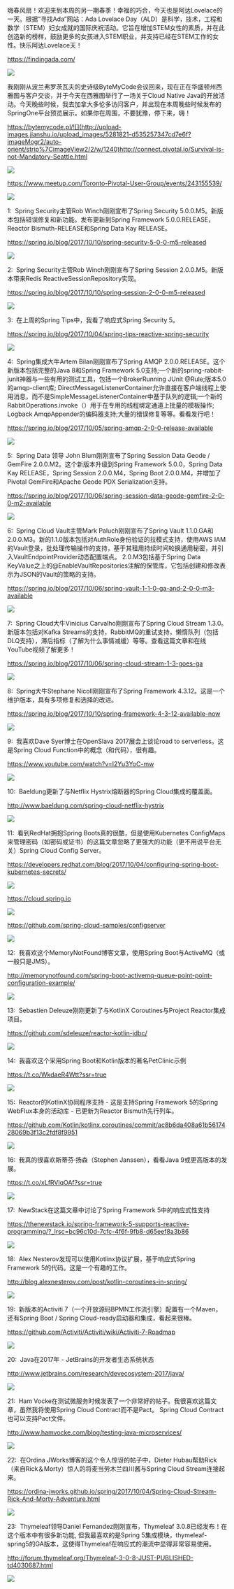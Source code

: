 嗨春风扇！欢迎来到本周的另一期春季！幸福的巧合，今天也是阿达Lovelace的一天。根据“寻找Ada”网站：Ada Lovelace Day（ALD）是科学，技术，工程和数学（STEM）妇女成就的国际庆祝活动。它旨在增加STEM女性的素质，并在此创造新的榜样，鼓励更多的女孩进入STEM职业，并支持已经在STEM工作的女性。快乐阿达Lovelace天！

https://findingada.com/

![](http://upload-images.jianshu.io/upload_images/5281821-5298a699ba57e09f?imageMogr2/auto-orient/strip%7CimageView2/2/w/1240)

我刚刚从波兰弗罗茨瓦夫的史诗级ByteMyCode会议回来，现在正在华盛顿州西雅图与客户交谈，并于今天在西雅图举行了一场关于Cloud Native Java的开放活动。今天晚些时候，我去加拿大多伦多访问客户，并出现在本周晚些时候发布的SpringOne平台预览展示。如果你在周围，不要犹豫，停下来，嗨！

https://bytemycode.pl/![](http://upload-images.jianshu.io/upload_images/5281821-d535257347cd7e6f?imageMogr2/auto-orient/strip%7CimageView2/2/w/1240)http://connect.pivotal.io/Survival-is-not-Mandatory-Seattle.html

![](http://upload-images.jianshu.io/upload_images/5281821-218e96daf77b9d77?imageMogr2/auto-orient/strip%7CimageView2/2/w/1240)

https://www.meetup.com/Toronto-Pivotal-User-Group/events/243155539/

![](http://oxjys514c.bkt.clouddn.com/https://www.m)

1:  Spring Security主管Rob Winch刚刚宣布了Spring Security 5.0.0.M5。新版本包括错误修复和新功能。发布更新到Spring Framework 5.0.0.RELEASE，Reactor Bismuth-RELEASE和Spring Data Kay RELEASE。

https://spring.io/blog/2017/10/10/spring-security-5-0-0-m5-released

![](http://upload-images.jianshu.io/upload_images/5281821-bfce32a1e28b3015?imageMogr2/auto-orient/strip%7CimageView2/2/w/1240)

2:  Spring Security主管Rob Winch刚刚宣布了Spring Session 2.0.0.M5。新版本带来Redis ReactiveSessionRepository实现。

https://spring.io/blog/2017/10/10/spring-session-2-0-0-m5-released

![](http://upload-images.jianshu.io/upload_images/5281821-bfce32a1e28b3015?imageMogr2/auto-orient/strip%7CimageView2/2/w/1240)

3:  在上周的Spring Tips中，我看了响应式Spring Security 5。

https://spring.io/blog/2017/10/04/spring-tips-reactive-spring-security

![](http://upload-images.jianshu.io/upload_images/5281821-bfce32a1e28b3015?imageMogr2/auto-orient/strip%7CimageView2/2/w/1240)

4:  Spring集成大牛Artem Bilan刚刚宣布了Spring AMQP 2.0.0.RELEASE。这个新版本包括完整的Java 8和Spring Framework 5.0支持;一个新的spring-rabbit-junit神器与一些有用的测试工具，包括一个BrokerRunning JUnit @Rule;版本5.0的amqp-client库; DirectMessageListenerContainer允许直接在客户端线程上使用消息，而不是SimpleMessageListenerContainer中基于队列的逻辑;一个新的RabbitOperations.invoke（）用于在专用的线程绑定通道上批量的模板操作; Logback AmqpAppender的编码器支持;大量的错误修复等等。看看发行吧！

https://spring.io/blog/2017/10/05/spring-amqp-2-0-0-release-available

![](http://upload-images.jianshu.io/upload_images/5281821-bfce32a1e28b3015?imageMogr2/auto-orient/strip%7CimageView2/2/w/1240)

5:  Spring Data 领导 John Blum刚刚宣布了Spring Session Data Geode / GemFire 2.0.0.M2。这个新版本升级到Spring Framework 5.0.0，Spring Data Kay RELEASE，Spring Session 2.0.0.M4，Spring Boot 2.0.0.M4，并增加了Pivotal GemFire和Apache Geode PDX Serialization支持。

https://spring.io/blog/2017/10/06/spring-session-data-geode-gemfire-2-0-0-m2-available

![](http://upload-images.jianshu.io/upload_images/5281821-bfce32a1e28b3015?imageMogr2/auto-orient/strip%7CimageView2/2/w/1240)

6:  Spring Cloud Vault主管Mark Paluch刚刚宣布了Spring Vault 1.1.0.GA和2.0.0.M3。新的1.1.0版本包括对AuthRole身份验证的拉模式支持，使用AWS IAM的Vault登录，批处理传输操作的支持，基于其租用持续时间轮换通用秘密，并引入VaultEndpointProvider动态配置端点。 2.0.M3包括基于Spring Data KeyValue之上的@EnableVaultRepositories注解的保管库，它包括创建和修改表示为JSON的Vault的策略的支持。

https://spring.io/blog/2017/10/06/spring-vault-1-1-0-ga-and-2-0-0-m3-available

![](http://upload-images.jianshu.io/upload_images/5281821-bfce32a1e28b3015?imageMogr2/auto-orient/strip%7CimageView2/2/w/1240)

7:  Spring Cloud大牛Vinicius Carvalho刚刚宣布了Spring Cloud Stream 1.3.0。新版本包括对Kafka Streams的支持，RabbitMQ的重试支持，懒惰队列（包括DLQ支持），滞后指标（了解为什么事情减缓）等等。查看这篇文章和在线YouTube视频了解更多！

https://spring.io/blog/2017/10/06/spring-cloud-stream-1-3-goes-ga


![](http://upload-images.jianshu.io/upload_images/5281821-bfce32a1e28b3015?imageMogr2/auto-orient/strip%7CimageView2/2/w/1240)

8:  Spring大牛Stephane Nicoll刚刚宣布了Spring Framework 4.3.12。这是一个维护版本，具有多项修复和选择的改进。

https://spring.io/blog/2017/10/10/spring-framework-4-3-12-available-now

![](http://upload-images.jianshu.io/upload_images/5281821-bfce32a1e28b3015?imageMogr2/auto-orient/strip%7CimageView2/2/w/1240)

9:  我喜欢Dave Syer博士在OpenSlava 2017展会上谈论road to serverless。这是Spring Cloud Function中的概念（和代码），很有趣。

https://www.youtube.com/watch?v=I2Yu3YoC-mw

![](http://upload-images.jianshu.io/upload_images/5281821-0a5b5895a34acc1d.y?imageMogr2/auto-orient/strip%7CimageView2/2/w/1240)

10:  Baeldung更新了与Netflix Hystrix熔断器的Spring Cloud集成的覆盖面。

http://www.baeldung.com/spring-cloud-netflix-hystrix

![](http://upload-images.jianshu.io/upload_images/5281821-1388b2f60881134f.ba?imageMogr2/auto-orient/strip%7CimageView2/2/w/1240)

11:  看到RedHat拥抱Spring Boots真的很酷，但是使用Kubernetes ConfigMaps来管理密码（如密码或证书）的这篇文章忽略了更强大的功能（更不用说平台无关）Spring Cloud Config Server。

https://developers.redhat.com/blog/2017/10/04/configuring-spring-boot-kubernetes-secrets/

![](http://upload-images.jianshu.io/upload_images/5281821-d2aa13f5a6afdce7?imageMogr2/auto-orient/strip%7CimageView2/2/w/1240)

https://cloud.spring.io

![](http://upload-images.jianshu.io/upload_images/5281821-09e58478561eba14?imageMogr2/auto-orient/strip%7CimageView2/2/w/1240)

https://github.com/spring-cloud-samples/configserver

![](http://upload-images.jianshu.io/upload_images/5281821-1a739c2083b7d9ed?imageMogr2/auto-orient/strip%7CimageView2/2/w/1240)

12:  我喜欢这个MemoryNotFound博客文章，使用Spring Boot与ActiveMQ（或一般只是JMS）。

http://memorynotfound.com/spring-boot-activemq-queue-point-point-configuration-example/

![](http://upload-images.jianshu.io/upload_images/5281821-1543452cd43db342?imageMogr2/auto-orient/strip%7CimageView2/2/w/1240)

13:  Sebastien Deleuze刚刚更新了与KotlinX Coroutines与Project Reactor集成项目。

https://github.com/sdeleuze/reactor-kotlin-jdbc/

![](http://upload-images.jianshu.io/upload_images/5281821-1a739c2083b7d9ed?imageMogr2/auto-orient/strip%7CimageView2/2/w/1240)

14:  我喜欢这个采用Spring Boot和Kotlin版本的著名PetClinic示例

https://t.co/WkdaeR4Wtt?ssr=true

![](http://upload-images.jianshu.io/upload_images/5281821-35787c2eb4ff7825.co?imageMogr2/auto-orient/strip%7CimageView2/2/w/1240)

15:  Reactor的KotlinX协同程序支持 - 这是支持Spring Framework 5的Spring WebFlux本身的活动库 - 已更新为Reactor Bismuth先行列车。

https://github.com/Kotlin/kotlinx.coroutines/commit/ac8b6da408a61b5617428069b3f13c2fdf8f9951

![](http://upload-images.jianshu.io/upload_images/5281821-1a739c2083b7d9ed?imageMogr2/auto-orient/strip%7CimageView2/2/w/1240)

16:  我真的很喜欢斯蒂芬·扬森（Stephen Janssen），看看Java 9或更高版本的发展。

https://t.co/xLfRVlqOAf?ssr=true

![](http://upload-images.jianshu.io/upload_images/5281821-35787c2eb4ff7825.co?imageMogr2/auto-orient/strip%7CimageView2/2/w/1240)

17:  NewStack在这篇文章中讨论了Spring Framework 5中的响应式性支持

https://thenewstack.io/spring-framework-5-supports-reactive-programming/?_lrsc=bc96c10d-7cfc-4f6f-9fb8-d65eef8a3b86

![](http://upload-images.jianshu.io/upload_images/5281821-3854f6653e8666b7?imageMogr2/auto-orient/strip%7CimageView2/2/w/1240)

18:  Alex Nesterov发现可以使用Kotlinx协议扩展，基于响应式Spring Framework 5的代码。这是一个有趣的工作。

http://blog.alexnesterov.com/post/kotlin-coroutines-in-spring/

![](http://oxjys514c.bkt.clouddn.com/http://blog.a)

19:  新版本的Activiti 7（一个开放源码BPMN工作流引擎）配置有一个Maven，还有Spring Boot / Spring Cloud-ready启动器和集成，看起来很棒。

https://github.com/Activiti/Activiti/wiki/Activiti-7-Roadmap

![](http://upload-images.jianshu.io/upload_images/5281821-1a739c2083b7d9ed?imageMogr2/auto-orient/strip%7CimageView2/2/w/1240)

20:  Java在2017年 - JetBrains的开发者生态系统状态

http://www.jetbrains.com/research/devecosystem-2017/java/

![](http://upload-images.jianshu.io/upload_images/5281821-c6bbda041f43c864.je?imageMogr2/auto-orient/strip%7CimageView2/2/w/1240)

21:  Ham Vocke在测试微服务时候发表了一个非常好的帖子。我很喜欢这篇文章，虽然我将使用Spring Cloud Contract而不是Pact。 Spring Cloud Contract也可以支持Pact文件。

http://www.hamvocke.com/blog/testing-java-microservices/

![](http://upload-images.jianshu.io/upload_images/5281821-4ee4316048bf253e.ha?imageMogr2/auto-orient/strip%7CimageView2/2/w/1240)

22:  在Ordina JWorks博客的这个令人惊讶的帖子中，Dieter Hubau帮助Rick（来自Rick＆Morty）惊人的将麦当劳木兰四川酱与Spring Cloud Stream连接起来。

https://ordina-jworks.github.io/spring/2017/10/04/Spring-Cloud-Stream-Rick-And-Morty-Adventure.html

![](http://upload-images.jianshu.io/upload_images/5281821-353b20c95459d6d5?imageMogr2/auto-orient/strip%7CimageView2/2/w/1240)

23:  Thymeleaf领导Daniel Fernandez刚刚宣布，Thymeleaf 3.0.8已经发布！在这个版本中有很多新功能, 但我最喜欢的是Spring 5集成模块，thymeleaf-spring5的GA版本，这使得Thymeleaf在响应式的潮流中显得非常容易使用。

http://forum.thymeleaf.org/Thymeleaf-3-0-8-JUST-PUBLISHED-td4030687.html

![](http://upload-images.jianshu.io/upload_images/5281821-e955e52a1a71acb0?imageMogr2/auto-orient/strip%7CimageView2/2/w/1240)